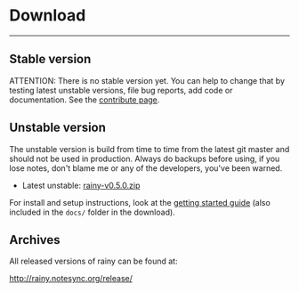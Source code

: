 Download
========

- - -

Stable version
--------------

ATTENTION: There is no stable version yet. You can help to change that by testing latest unstable versions, file bug reports, add code or documentation. See the [contribute page](CONTRIBUTE.md).

Unstable version
--------------

The unstable version is build from time to time from the latest git master and should not be used in production. Always do backups before using, if you lose notes, don't blame me or any of the developers, you've been warned.

* Latest unstable: [rainy-v0.5.0.zip][dl-unstable]


  [dl-unstable]: http://rainy.notesync.org/release/rainy-0.5.0.zip

For install and setup instructions, look at the [getting started guide](GETTING_STARTED.md) (also included in the `docs/` folder in the download).

Archives
--------

All released versions of rainy can be found at:

<http://rainy.notesync.org/release/>

